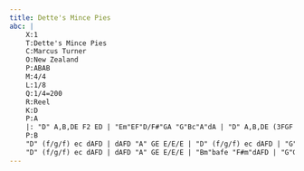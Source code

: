 ```yaml
---
title: Dette's Mince Pies
abc: |
    X:1
    T:Dette's Mince Pies
    C:Marcus Turner
    O:New Zealand
    P:ABAB
    M:4/4
    L:1/8
    Q:1/4=200
    R:Reel
    K:D
    P:A
    |: "D" A,B,DE F2 ED | "Em"EF"D/F#"GA "G"Bc"A"dA | "D" A,B,DE (3FGF ED | "G"GB"A"Ac "D"dD D2 :|
    P:B
    "D" (f/g/f) ec dAFD | dAFD "A" GE E/E/E | "D" (f/g/f) ec dAFD | "G"GB"A"AG "D" FD D2 |
    "D" (f/g/f) ec dAFD | dAFD "A" GE E/E/E | "Bm"bafe "F#m"dAFD | "G"GB"A"Ac "D"dD D2 |]
---
```

